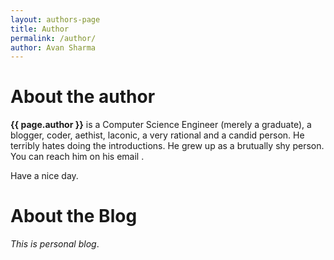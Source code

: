 ```yaml
---
layout: authors-page
title: Author
permalink: /author/
author: Avan Sharma
---
```


# About the author

**{{ page.author }}** is a Computer Science Engineer (merely a graduate), a blogger, coder, aethist, laconic, a very rational and a candid person. He terribly hates doing the introductions. He grew up as a brutually shy person. You can reach him on his email .

Have a nice day.    
   
   
   
   
# About the Blog 

*This is personal blog*.









